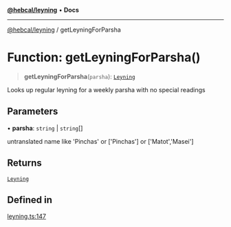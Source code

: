 [**@hebcal/leyning**](../README.md) • **Docs**

***

[@hebcal/leyning](../globals.md) / getLeyningForParsha

# Function: getLeyningForParsha()

> **getLeyningForParsha**(`parsha`): [`Leyning`](../type-aliases/Leyning.md)

Looks up regular leyning for a weekly parsha with no special readings

## Parameters

• **parsha**: `string` \| `string`[]

untranslated name like 'Pinchas' or ['Pinchas'] or ['Matot','Masei']

## Returns

[`Leyning`](../type-aliases/Leyning.md)

## Defined in

[leyning.ts:147](https://github.com/hebcal/hebcal-leyning/blob/40b5eb1606b3ea086311ad0bbcf740bb6031ecb8/src/leyning.ts#L147)

